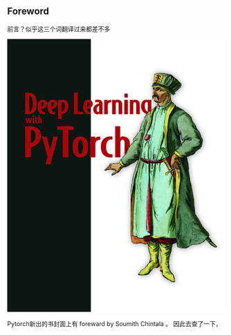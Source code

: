 ## Foreword
前言？似乎这三个词翻译过来都差不多

![Deep-Learning-with-PyTorch封面](../.local/Deep-Learning-with-PyTorch.jpg)

Pytorch新出的书封面上有 foreward by Soumith Chintala 。
因此去查了一下，